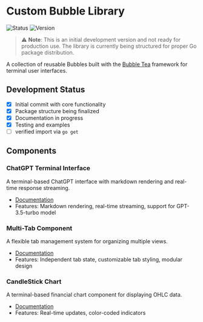 # Custom Bubble Library

![Status](https://img.shields.io/badge/Status-Development-yellow)
![Version](https://img.shields.io/badge/Version-0.0.1-blue)

> ⚠️ **Note**: This is an initial development version and not ready for production use. The library is currently being structured for proper Go package distribution.

A collection of reusable Bubbles built with the [Bubble Tea](https://github.com/charmbracelet/bubbletea) framework for terminal user interfaces.

## Development Status
- [x] Initial commit with core functionality
- [x] Package structure being finalized
- [x] Documentation in progress
- [x] Testing and examples
- [ ] verified import via `go get`

## Components

### ChatGPT Terminal Interface
A terminal-based ChatGPT interface with markdown rendering and real-time response streaming.
- [Documentation](chatGPT/README.md)
- Features: Markdown rendering, real-time streaming, support for GPT-3.5-turbo model

### Multi-Tab Component
A flexible tab management system for organizing multiple views.
- [Documentation](multiTab/README.md)
- Features: Independent tab state, customizable tab styling, modular design

### CandleStick Chart
A terminal-based financial chart component for displaying OHLC data.
- [Documentation](candleStick/README.md)
- Features: Real-time updates, color-coded indicators